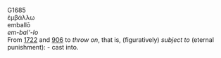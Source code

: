 <body>
  <p>G1685<br>  ἐμβάλλω  <br> emballō  <br><i>em-bal‘-lo </i><br>From <a href="g1722.htm">1722</a> and <a href="g0906.htm">906</a>  to <i>throw</i> <i>on</i>, that is, (figuratively) <i>subject</i> <i>to</i> (eternal punishment): - cast into.<br></p>
 </body>
